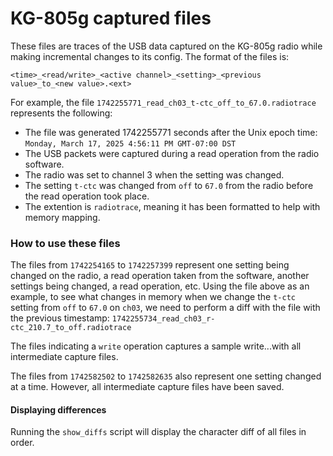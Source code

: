 # KG-805g captured files
These files are traces of the USB data captured on the KG-805g radio while making incremental changes to its config. 
The format of the files is:

```
<time>_<read/write>_<active channel>_<setting>_<previous value>_to_<new value>.<ext>
```

For example, the file `1742255771_read_ch03_t-ctc_off_to_67.0.radiotrace` represents the following:
 - The file was generated 1742255771 seconds after the Unix epoch time: `Monday, March 17, 2025 4:56:11 PM GMT-07:00 DST`
 - The USB packets were captured during a read operation from the radio software.
 - The radio was set to channel 3 when the setting was changed.
 - The setting `t-ctc` was changed from `off` to `67.0` from the radio before the read operation took place.
 - The extention is `radiotrace`, meaning it has been formatted to help with memory mapping.

### How to use these files

The files from `1742254165` to `1742257399` represent one setting being changed on the radio, a read operation taken 
from the software, another settings being changed, a read operation, etc. Using the file above as an example, to see
what changes in memory when we change the `t-ctc` setting from `off` to `67.0` on `ch03`, we need to perform a diff 
with the file with the previous timestamp: `1742255734_read_ch03_r-ctc_210.7_to_off.radiotrace`

The files indicating a `write` operation captures a sample write...with all intermediate capture files.

The files from `1742582502` to `1742582635` also represent one setting changed at a time. However, all intermediate 
capture files have been saved.

#### Displaying differences

Running the `show_diffs` script will display the character diff of all files in order. 
